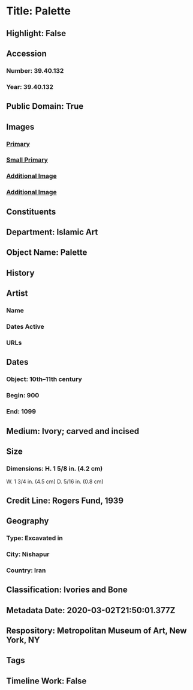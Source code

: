 # Title: Palette
## Highlight: False
## Accession
### Number: 39.40.132
### Year: 39.40.132
## Public Domain: True
## Images
### [Primary](https://images.metmuseum.org/CRDImages/is/original/sf39-40-132b.jpg)
### [Small Primary](https://images.metmuseum.org/CRDImages/is/web-large/sf39-40-132b.jpg)
### [Additional Image](https://images.metmuseum.org/CRDImages/is/original/LC-39_40_132-WA.jpg)
### [Additional Image](https://images.metmuseum.org/CRDImages/is/original/sf39-40-132a.jpg)
## Constituents
## Department: Islamic Art
## Object Name: Palette
## History
## Artist
### Name
### Dates Active
### URLs
## Dates
### Object: 10th–11th century
### Begin: 900
### End: 1099
## Medium: Ivory; carved and incised
## Size
### Dimensions: H. 1 5/8 in. (4.2 cm)
W. 1 3/4 in. (4.5 cm) 
D. 5/16 in. (0.8 cm)
## Credit Line: Rogers Fund, 1939
## Geography
### Type: Excavated in
### City: Nishapur
### Country: Iran
## Classification: Ivories and Bone
## Metadata Date: 2020-03-02T21:50:01.377Z
## Respository: Metropolitan Museum of Art, New York, NY
## Tags
## Timeline Work: False